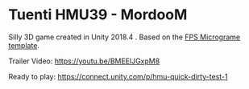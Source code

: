 # Tuenti HMU39 - MordooM

Silly 3D game created in Unity 2018.4 . Based on the [FPS Micrograme template](https://assetstore.unity.com/packages/templates/fps-microgame-156015).

Trailer Video: https://youtu.be/BMEElJGxpM8

Ready to play: https://connect.unity.com/p/hmu-quick-dirty-test-1


